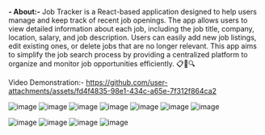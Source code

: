 
**- About:-**
Job Tracker is a React-based application designed to help users manage and keep track of recent job openings. The app allows users to view detailed information about each job, including the job title, company, location, salary, and job description. Users can easily add new job listings, edit existing ones, or delete jobs that are no longer relevant. This app aims to simplify the job search process by providing a centralized platform to organize and monitor job opportunities efficiently. 📋💼🔍


Video Demonstration:-
https://github.com/user-attachments/assets/fd4f4835-98e1-434c-a65e-7f312f864ca2

![image](https://github.com/user-attachments/assets/12a5bcbb-38fa-42c7-9c31-d77e55a735c6)
![image](https://github.com/user-attachments/assets/9850ac66-ddcc-424e-b459-d1fc16420ff1)
![image](https://github.com/user-attachments/assets/a9ad14d2-6a2e-4db0-afae-117d2a0b6611)
![image](https://github.com/user-attachments/assets/a350101b-76b7-4a62-a112-3687d7c9ee4a)
![image](https://github.com/user-attachments/assets/7804c6da-eb46-4a8f-b49a-a13858a001f9)
![image](https://github.com/user-attachments/assets/3e4d1133-a740-4afb-9942-1f1bd972eeae)
![image](https://github.com/user-attachments/assets/2f85274b-a35d-4afc-b0e4-d0b4311083ef)



![image](https://github.com/user-attachments/assets/46a389b0-4fec-4808-ae9b-6f1f257b513f)
![image](https://github.com/user-attachments/assets/635345f0-d7fa-4ffc-bdd9-49842ee7ab93)
![image](https://github.com/user-attachments/assets/1723e1b0-906c-4db0-90cf-c8416fad88a6)
![image](https://github.com/user-attachments/assets/25e0deaa-9756-4a8a-be0d-513abda9046d)




